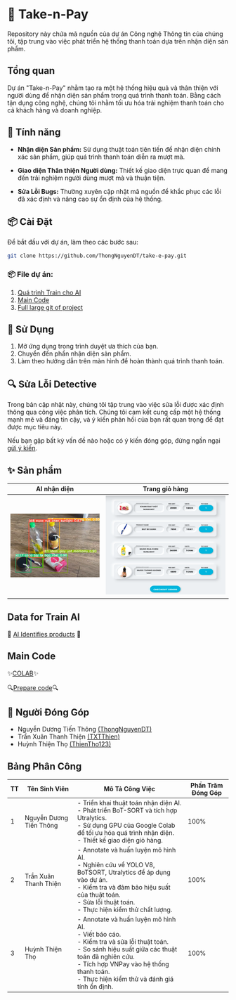 # 🛒 Take-n-Pay

Repository này chứa mã nguồn của dự án Công nghệ Thông tin của chúng tôi, tập trung vào việc phát triển hệ thống thanh toán dựa trên nhận diện sản phẩm.

## Tổng quan

Dự án "Take-n-Pay" nhằm tạo ra một hệ thống hiệu quả và thân thiện với người dùng để nhận diện sản phẩm trong quá trình thanh toán. Bằng cách tận dụng công nghệ, chúng tôi nhằm tối ưu hóa trải nghiệm thanh toán cho cả khách hàng và doanh nghiệp.

## 🚀 Tính năng

- **Nhận diện Sản phẩm:** Sử dụng thuật toán tiên tiến để nhận diện chính xác sản phẩm, giúp quá trình thanh toán diễn ra mượt mà.

- **Giao diện Thân thiện Người dùng:** Thiết kế giao diện trực quan để mang đến trải nghiệm người dùng mượt mà và thuận tiện.

- **Sửa Lỗi Bugs:** Thường xuyên cập nhật mã nguồn để khắc phục các lỗi đã xác định và nâng cao sự ổn định của hệ thống.

## 📦 Cài Đặt

Để bắt đầu với dự án, làm theo các bước sau:

```bash
git clone https://github.com/ThongNguyenDT/take-e-pay.git
```
### 📦 File dự án:

1. [Quá trình Train cho AI](#data-for-train-ai)
2. [Main Code](#main-code)
3. [Full large git of project](https://office365banquyen-my.sharepoint.com/:f:/g/personal/thongnguyen_office365banquyen_onmicrosoft_com/El7ZO10P_ZVFuQlFGKKLAJYBCoxla_Ny3sGTF5bxQes2Dg?e=LzDkfn)

## 🚀 Sử Dụng
1. Mở ứng dụng trong trình duyệt ưa thích của bạn.
2. Chuyển đến phần nhận diện sản phẩm.
3. Làm theo hướng dẫn trên màn hình để hoàn thành quá trình thanh toán.

## 🔍 Sửa Lỗi Detective

Trong bản cập nhật này, chúng tôi tập trung vào việc sửa lỗi được xác định thông qua công việc phân tích. Chúng tôi cam kết cung cấp một hệ thống mạnh mẽ và đáng tin cậy, và ý kiến phản hồi của bạn rất quan trọng để đạt được mục tiêu này.

Nếu bạn gặp bất kỳ vấn đề nào hoặc có ý kiến đóng góp, đừng ngần ngại [gửi ý kiến](https://github.com/ThongNguyenDT/take-e-pay/issues).

## ✨ Sản phẩm
<div align="center">

| AI nhận diện | Trang giỏ hàng |
|--------------|-----------------|
| ![AI nhận diện](Image/bot-sort.png) | ![Trang giỏ hàng](Image/viewgiohang.png) |
</div>

## Data for Train AI
🚀 [AI Identifies products](https://drive.google.com/drive/folders/1-o0GijxGF4EhhZGRwn5mXXvJRCGwsFPV?usp=drive_link) 🚀

## Main Code
✨[COLAB](https://colab.research.google.com/drive/12ClH3xnHauMq-hp8gKmO8y5K3oAh6cEZ?usp=sharing)✨

🔍[Prepare code](https://colab.research.google.com/drive/1A-cyJgsHko05O3ATkH1WET-0LeVeihHH?usp=sharing)🔍
## 👥 Người Đóng Góp
- Nguyễn Dương Tiến Thông [(ThongNguyenDT)](https://github.com/ThongNguyenDT)
- Trần Xuân Thanh Thiện [(TXTThien)](https://github.com/TXTThien)
- Huỳnh Thiện Thọ [(ThienTho123)](https://github.com/ThienTho123)

## Bảng Phân Công
| TT | Tên Sinh Viên | Mô Tả Công Việc | Phần Trăm Đóng Góp |
| -- | -------------- | --------------- | ------------------ |
| 1 | Nguyễn Dương Tiến Thông | - Triển khai thuật toán nhận diện AI.<br>- Phát triển BoT-SORT và tích hợp Utralytics.<br>- Sử dụng GPU của Google Colab để tối ưu hóa quá trình nhận diện.<br>- Thiết kế giao diện giỏ hàng. | 100% |
| 2 | Trần Xuân Thanh Thiện | - Annotate và huấn luyện mô hình AI.<br>- Nghiên cứu về YOLO V8, BoTSORT, Utralytics để áp dụng vào dự án.<br>- Kiểm tra và đảm bảo hiệu suất của thuật toán.<br>- Sửa lỗi thuật toán.<br>- Thực hiện kiểm thử chất lượng. | 100% |
| 3 | Huỳnh Thiện Thọ | - Annotate và huấn luyện mô hình AI.<br>- Viết báo cáo.<br>- Kiểm tra và sửa lỗi thuật toán.<br>- So sánh hiệu suất giữa các thuật toán đã nghiên cứu.<br>- Tích hợp VNPay vào hệ thống thanh toán.<br>- Thực hiện kiểm thử và đánh giá tính ổn định. | 100% |

